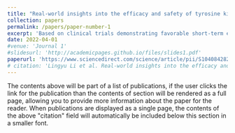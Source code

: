 ```yaml
---
title: "Real-world insights into the efficacy and safety of tyrosine kinase inhibitors against thyroid cancers"
collection: papers
permalink: /papers/paper-number-1
excerpt: 'Based on clinical trials demonstrating favorable short-term efficacy and tolerable toxicity, several tyrosine kinase inhibitors have been approved for treating locally recurrent or metastatic, progressive radioiodine-refractory differentiated thyroid cancer, BRAFV600E-mutant anaplastic thyroid cancer, and advanced or progressive medullary thyroid cancer. Longer term efficacy and safety of these treatments have been investigated in multiple real-world studies, demonstrating indispensable complementary value. Hereby, we summarize data from a total of 27 real-world studies with a focus on long-term survival data and rare but life-threatening adverse effects. An overall picture of current real-world study was drawn, and integrated experience of multiple centers would be helpful to clinical practice and further research.'
date: 2022-04-01
#venue: 'Journal 1'
#slidesurl: 'http://academicpages.github.io/files/slides1.pdf'
paperurl: 'https://www.sciencedirect.com/science/article/pii/S1040842822000488'
# citation: 'Lingyu Li et al. Real-world insights into the efficacy and safety of tyrosine kinase inhibitors against thyroid cancers, Critical Reviews in Oncology/Hematology, Volume 172, 2022, 103624, ISSN 1040-8428, https://doi.org/10.1016/j.critrevonc.2022.103624.'
---
```


The contents above will be part of a list of publications, if the user clicks the link for the publication than the contents of section will be rendered as a full page, allowing you to provide more information about the paper for the reader. When publications are displayed as a single page, the contents of the above "citation" field will automatically be included below this section in a smaller font.